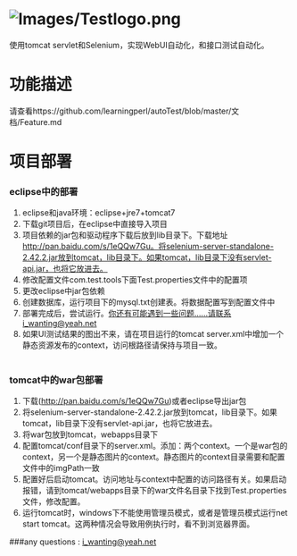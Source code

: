 # ![Images/Testlogo.png](https://github.com/learningperl/autoTest/blob/master/WebContent/static/Images/Testlogo.png)
使用tomcat servlet和Selenium，实现WebUI自动化，和接口测试自动化。

# 功能描述
请查看https://github.com/learningperl/autoTest/blob/master/文档/Feature.md

# 项目部署
### eclipse中的部署
1. eclipse和java环境：eclipse+jre7+tomcat7
2. 下载git项目后，在eclipse中直接导入项目
3. 项目依赖的jar包和驱动程序下载后放到lib目录下。下载地址 http://pan.baidu.com/s/1eQQw7Gu。将selenium-server-standalone-2.42.2.jar放到tomcat，lib目录下。如果tomcat，lib目录下没有servlet-api.jar，也将它放进去。
4. 修改配置文件com.test.tools下面Test.properties文件中的配置项
5. 更改eclipse中jar包依赖
6. 创建数据库，运行项目下的mysql.txt创建表。将数据配置写到配置文件中
7. 部署完成后，尝试运行。你还有可能遇到一些问题......请联系i_wanting@yeah.net
8. 如果UI测试结果的图出不来，请在项目运行的tomcat server.xml中增加一个静态资源发布的context，访问根路径请保持与项目一致。
 
# 
### tomcat中的war包部署
1. 下载(http://pan.baidu.com/s/1eQQw7Gu)或者eclipse导出jar包
2. 将selenium-server-standalone-2.42.2.jar放到tomcat，lib目录下。如果tomcat，lib目录下没有servlet-api.jar，也将它放进去。
3. 将war包放到tomcat，webapps目录下
4. 配置tomcat/conf目录下的server.xml。添加：两个context。一个是war包的context，另一个是静态图片的context。静态图片的context目录需要和配置文件中的imgPath一致
5. 配置好后启动tomcat。访问地址与context中配置的访问路径有关。如果启动报错，请到tomcat/webapps目录下的war文件名目录下找到Test.properties文件，修改配置。
6. 运行tomcat时，windows下不能使用管理员模式，或者是管理员模式运行net start tomcat。这两种情况会导致用例执行时，看不到浏览器界面。

###any questions : i_wanting@yeah.net

